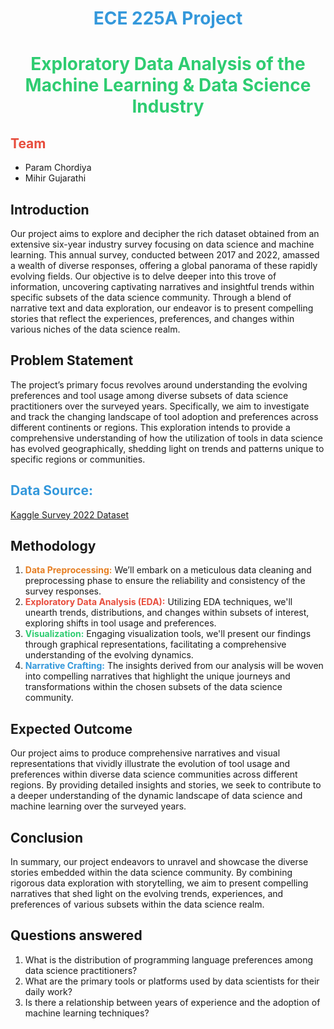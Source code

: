 # <center> <span style="color: #3498db">ECE 225A Project</span></center>
# <center> <span style="color: #2ecc71">Exploratory Data Analysis of the Machine Learning & Data Science Industry</span></center>
## <span style="color: #e74c3c">Team</span>
- Param Chordiya
- Mihir Gujarathi

## Introduction
Our project aims to explore and decipher the rich dataset obtained from an extensive six-year industry survey focusing on data science and machine learning. This annual survey, conducted between 2017 and 2022, amassed a wealth of diverse responses, offering a global panorama of these rapidly evolving fields. Our objective is to delve deeper into this trove of information, uncovering captivating narratives and insightful trends within specific subsets of the data science community. Through a blend of narrative text and data exploration, our endeavor is to present compelling stories that reflect the experiences, preferences, and changes within various niches of the data science realm.

## Problem Statement
The project’s primary focus revolves around understanding the evolving preferences and tool usage among diverse subsets of data science practitioners over the surveyed years. Specifically, we aim to investigate and track the changing landscape of tool adoption and preferences across different continents or regions. This exploration intends to provide a comprehensive understanding of how the utilization of tools in data science has evolved geographically, shedding light on trends and patterns unique to specific regions or communities.

## <span style="color: #3498db">**Data Source:**</span> 
[Kaggle Survey 2022 Dataset](https://www.kaggle.com/competitions/kaggle-survey-2022/data)

## Methodology

1. <span style="color: #e67e22">**Data Preprocessing:**</span> We’ll embark on a meticulous data cleaning and preprocessing phase to ensure the reliability and consistency of the survey responses.
2. <span style="color: #e74c3c">**Exploratory Data Analysis (EDA):**</span> Utilizing EDA techniques, we'll unearth trends, distributions, and changes within subsets of interest, exploring shifts in tool usage and preferences.
3. <span style="color: #2ecc71">**Visualization:**</span> Engaging visualization tools, we'll present our findings through graphical representations, facilitating a comprehensive understanding of the evolving dynamics.
4. <span style="color: #3498db">**Narrative Crafting:**</span> The insights derived from our analysis will be woven into compelling narratives that highlight the unique journeys and transformations within the chosen subsets of the data science community.

## Expected Outcome
Our project aims to produce comprehensive narratives and visual representations that vividly illustrate the evolution of tool usage and preferences within diverse data science communities across different regions. By providing detailed insights and stories, we seek to contribute to a deeper understanding of the dynamic landscape of data science and machine learning over the surveyed years.

## Conclusion
In summary, our project endeavors to unravel and showcase the diverse stories embedded within the data science community. By combining rigorous data exploration with storytelling, we aim to present compelling narratives that shed light on the evolving trends, experiences, and preferences of various subsets within the data science realm.

## Questions answered
1. What is the distribution of programming language preferences among data science practitioners?
2. What are the primary tools or platforms used by data scientists for their daily work?
3. Is there a relationship between years of experience and the adoption of machine learning techniques?
